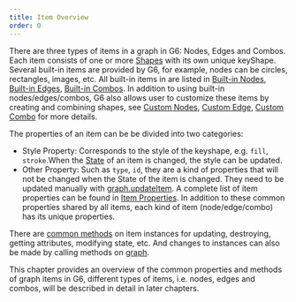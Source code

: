 ```yaml
---
title: Item Overview
order: 0
---
```


There are three types of items in a graph in G6:  Nodes, Edges and Combos. Each item consists of one or more [Shapes](/en/docs/manual/middle/elements/shape/shape-keyshape) with its own unique keyShape. Several built-in items are provided by G6, for example, nodes can be circles, rectangles, images, etc. All built-in items in are listed in [Built-in Nodes](/en/docs/manual/middle/elements/nodes/defaultNode), [Built-in Edges](/en/docs/manual/middle/elements/edges/defaultEdge), [Built-in Combos](/en/docs/manual/middle/elements/combos/defaultCombo). In addition to using built-in nodes/edges/combos, G6 also allows user to customize these items by creating and combining shapes, see [Custom Nodes](/en/docs/manual/middle/elements/nodes/custom-node), [Custom Edge](/en/docs/manual/middle/elements/edges/custom-edge), [Custom Combo](/en/docs/manual/middle/elements/combos/custom-combo) for more details.



The properties of an item can be be divided into two categories:
- Style Property: Corresponds to the style of the keyshape, e.g. `fill`, `stroke`.When the [State](/en/docs/manual/middle/states/state) of an item is changed, the style can be updated. 
- Other Property: Such as `type`, `id`, they are a kind of properties that will not be changed when the State of the item is changed. They need to be updated manually with [graph.updateItem](/en/docs/api/graphFunc/item#graphupdateitemitem-model-stack).
A complete list of item properties can be found in [Item Properties](/en/docs/api/items/itemProperties).
In addition to these common properties shared by all items, each kind of item (node/edge/combo) has its unique properties. 

There are [common methods](/en/docs/api/items/itemMethods) on item instances for updating, destroying, getting attributes, modifying state, etc. And changes to instances can also be made by calling methods on [graph](/en/docs/api/Graph).

This chapter provides an overview of the common properties and methods of graph items in G6, different types of items, i.e. nodes, edges and combos, will be described in detail in later chapters.